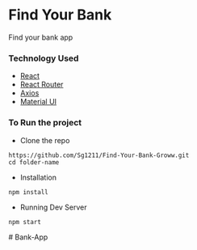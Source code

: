 # Find Your Bank

Find your bank app

### Technology Used

- [React](https://reactjs.org/)
- [React Router](https://github.com/reactjs/react-router)
- [Axios](https://github.com/axios/axios)
- [Material UI](https://mui.com/)

### To Run the project

- Clone the repo

```shell
https://github.com/Sg1211/Find-Your-Bank-Groww.git
cd folder-name
```

- Installation

```shell
npm install
```

- Running Dev Server

```shell
npm start
```
#   B a n k - A p p  
 
